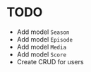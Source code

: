 # TODO

- Add model `Season`
- Add model `Episode`
- Add model `Media`
- Add model `Score`
- Create CRUD for users
